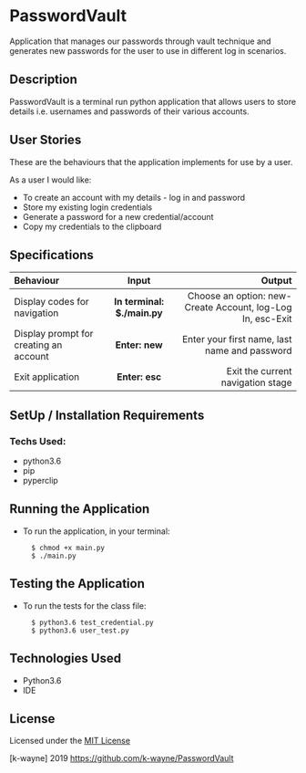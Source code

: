# PasswordVault
Application that manages our passwords through vault  technique and  generates new passwords for the user to use in different log in scenarios.

## Description
PasswordVault is a terminal run python application that allows users to store details i.e. usernames and passwords of their various accounts.

## User Stories
These are the behaviours that the application implements for use by a user.

As a user I would like:
* To create an account with my details - log in and password
* Store my existing login credentials
* Generate a password for a new credential/account
* Copy my credentials to the clipboard

## Specifications
| Behaviour | Input | Output |
| :---------------- | :---------------: | ------------------: |
| Display codes for navigation | **In terminal: $./main.py** | Choose an option: new-Create Account, log-Log In, esc-Exit |
| Display prompt for creating an account | **Enter: new** | Enter your first name, last name and password |
| Exit application | **Enter: esc** | Exit the current navigation stage |

## SetUp / Installation Requirements
### Techs Used:
* python3.6
* pip
* pyperclip


## Running the Application
* To run the application, in your terminal:

        $ chmod +x main.py
        $ ./main.py
        
## Testing the Application
* To run the tests for the class file:

        $ python3.6 test_credential.py
        $ python3.6 user_test.py
        
## Technologies Used
* Python3.6
* IDE

## License
Licensed under the [MIT License](LICENSE)

[k-wayne]
2019  <https://github.com/k-wayne/PasswordVault>
